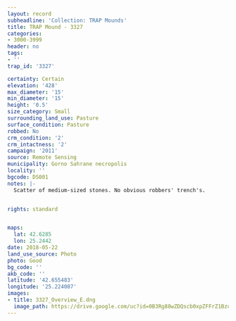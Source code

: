 ```yaml
---
layout: record
subheadline: 'Collection: TRAP Mounds'
title: TRAP Mound - 3327
categories:
- 3000-3999
header: no
tags:
- ''
trap_id: '3327'

certainty: Certain
elevation: '428'
max_diameter: '15'
min_diameter: '15'
height: '0.5'
size_category: Small
surrounding_land_use: Pasture
surface_condition: Pasture
robbed: No
crm_condition: '2'
crm_intactness: '2'
campaign: '2011'
source: Remote Sensing
municipality: Gorno Sahrane necropolis
locality: ''
bgcode: DS001
notes: |-
  Scatter of medium-sized stones. No obvious robbers' trench's.


rights: standard


maps:
  lat: 42.6285
  lon: 25.2442
date: 2018-05-22
land_use_source: Photo
photo: Good
bg_code: ''
akb_code: ''
latitude: '42.655483'
longitude: '25.224087'
images:
- title: 3327_Overview_E.dng
  image_path: https://drive.google.com/uc?id=0B3Rg88wZDQscb0xpZFFrZ1BzdjQ
---
```

